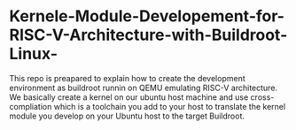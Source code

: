 # Kernele-Module-Developement-for-RISC-V-Architecture-with-Buildroot-Linux-
This repo is preapared to explain how to create the development environment as buildroot runnin on QEMU emulating RISC-V architecture. We basically create a kernel on our ubuntu host machine and use cross-compliation which is a toolchain you add to your host to translate the kernel module you develop on your Ubuntu host to the target Buildroot. 
